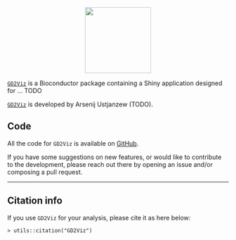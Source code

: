 <div align="center">
<img src="GD2Viz/GD2Viz5.png" alt="" width="150" />
</div>

[`GD2Viz`](TODO) is a Bioconductor package containing a Shiny application designed for ... TODO

[`GD2Viz`](TODO) is developed by Arsenij Ustjanzew (TODO).

## Code

All the code for `GD2Viz` is available on <a href="TODO" target="_blank">GitHub</a>.

If you have some suggestions on new features, or would like to contribute to the development, please reach out there by opening an issue and/or composing a pull request.

<hr/>

## Citation info

If you use `GD2Viz` for your analysis, please cite it as here below:

`> utils::citation("GD2Viz")`